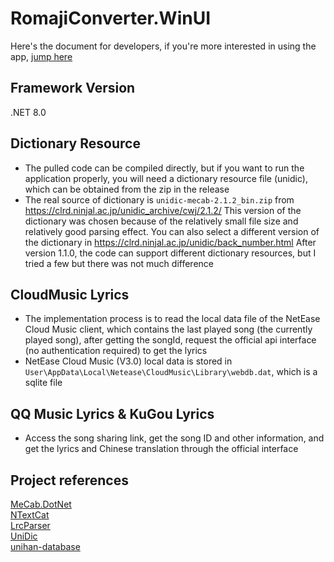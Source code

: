 # RomajiConverter.WinUI
Here's the document for developers, if you're more interested in using the app, [jump here](https://github.com/xyh20180101/RomajiConverter.WinUI/blob/main/doc/README-en.md)

## Framework Version
.NET 8.0

## Dictionary Resource
- The pulled code can be compiled directly, but if you want to run the application properly, you will need a dictionary resource file (unidic), which can be obtained from the zip in the release
- The real source of dictionary is `unidic-mecab-2.1.2_bin.zip` from https://clrd.ninjal.ac.jp/unidic_archive/cwj/2.1.2/ This version of the dictionary was chosen because of the relatively small file size and relatively good parsing effect. You can also select a different version of the dictionary in https://clrd.ninjal.ac.jp/unidic/back_number.html After version 1.1.0, the code can support different dictionary resources, but I tried a few but there was not much difference

## CloudMusic Lyrics
- The implementation process is to read the local data file of the NetEase Cloud Music client, which contains the last played song (the currently played song), after getting the songId, request the official api interface (no authentication required) to get the lyrics
- NetEase Cloud Music (V3.0) local data is stored in `User\AppData\Local\Netease\CloudMusic\Library\webdb.dat`, which is a sqlite file

## QQ Music Lyrics & KuGou Lyrics
- Access the song sharing link, get the song ID and other information, and get the lyrics and Chinese translation through the official interface

## Project references
[MeCab.DotNet](https://github.com/kekyo/MeCab.DotNet)  
[NTextCat](https://github.com/ivanakcheurov/ntextcat)  
[LrcParser](https://github.com/OpportunityLiu/LrcParser)  
[UniDic](https://clrd.ninjal.ac.jp/unidic/)  
[unihan-database](https://github.com/unicode-org/unihan-database)